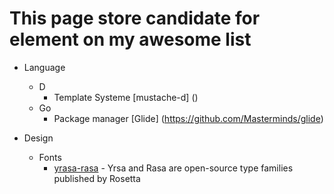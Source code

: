 <h1>This page store candidate for element on my awesome list</h1>

- Language
  - D
    - Template Systeme [mustache-d] () 
  - Go 
    - Package manager [Glide] (https://github.com/Masterminds/glide)   

- Design
  - Fonts
    - [yrasa-rasa](http://github.rosettatype.com/yrsa-rasa/) - Yrsa and Rasa are open-source type families published by Rosetta 
